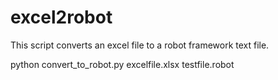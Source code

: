 # excel2robot

This script converts an excel file to a robot framework text file.

python convert_to_robot.py excelfile.xlsx testfile.robot
